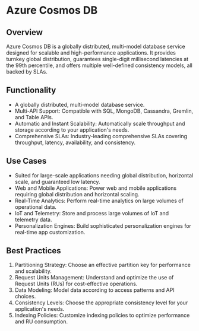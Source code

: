 # Azure Cosmos DB
## Overview
Azure Cosmos DB is a globally distributed, multi-model database service designed for scalable and high-performance applications. It provides turnkey global distribution, guarantees single-digit millisecond latencies at the 99th percentile, and offers multiple well-defined consistency models, all backed by SLAs.

## Functionality
 - A globally distributed, multi-model database service.
 - Multi-API Support: Compatible with SQL, MongoDB, Cassandra, Gremlin, and Table APIs.
 - Automatic and Instant Scalability: Automatically scale throughput and storage according to your application's needs.
 - Comprehensive SLAs: Industry-leading comprehensive SLAs covering throughput, latency, availability, and consistency.

## Use Cases
 - Suited for large-scale applications needing global distribution, horizontal scale, and guaranteed low latency.
 - Web and Mobile Applications: Power web and mobile applications requiring global distribution and horizontal scaling.
 - Real-Time Analytics: Perform real-time analytics on large volumes of operational data.
 - IoT and Telemetry: Store and process large volumes of IoT and telemetry data.
 - Personalization Engines: Build sophisticated personalization engines for real-time app customization.

 ## Best Practices
1. Partitioning Strategy: Choose an effective partition key for performance and scalability.
2. Request Units Management: Understand and optimize the use of Request Units (RUs) for cost-effective operations.
3. Data Modeling: Model data according to access patterns and API choices.
4. Consistency Levels: Choose the appropriate consistency level for your application's needs.
5. Indexing Policies: Customize indexing policies to optimize performance and RU consumption.